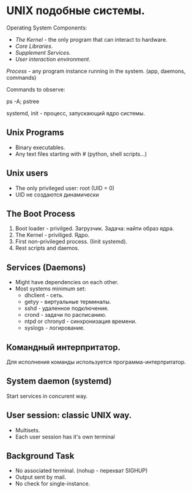 # UNIX подобные системы.

Operating System Components:

* *The Kernel* - the only program that can interact to hardware.
* *Core Libraries*.
* *Supplement Services*.
* *User interaction environment*.

*Process* - any program instance running in the system. (app, daemons, commands)

Commands to observe:

ps -A; pstree

systemd, init - процесс, запускающий ядро системы.

## Unix Programs

* Binary executables.
* Any text files starting with # (python, shell scripts...)

## Unix users

* The only privileged user: root (UID = 0)
* UID не создаются динамически

## The Boot Process

1. Boot loader - privilged. Загрузчик. Задача: найти образ ядра.
2. The Kernel - priviliged. Ядро.
3. First non-privileged process. (Iinit systemd).
4. Rest scripts and daemos.

## Services (Daemons)

* Might have dependencies on each other.
* Most systems minimum set:
  - dhclient - сеть.
  - getyy - виртуальные терминалы.
  - sshd - удаленное подключение.
  - crond - задачи по расписанию.
  - ntpd or chronyd - синхронизация времени.
  - syslogs - логирование.

## Командный интерпритатор.

Для исполнения команды используется программа-интерпритатор.

## System daemon (systemd)

Start services in concurent way.

## User session: classic  UNIX way.

* Multisets.
* Each user session has it's own terminal

## Background Task

* No associated terminal. (nohup - перехват SIGHUP)
* Output sent by mail.
* No check for single-instance.
